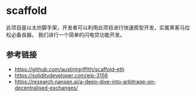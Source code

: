 # scaffold
此项目是以太坊脚手架，开发者可以利用此项目进行快速原型开发，实属黑客马拉松必备良器。
我们进行一个简单的闪电贷功能开发。

## 参考链接

- https://github.com/austintgriffith/scaffold-eth  
- https://soliditydeveloper.com/eip-3156  
- https://research.nansen.ai/a-deep-dive-into-arbitrage-on-decentralised-exchanges/   
